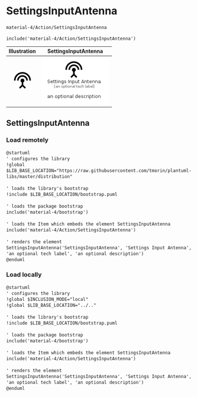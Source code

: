 # SettingsInputAntenna


```text
material-4/Action/SettingsInputAntenna
```

```text
include('material-4/Action/SettingsInputAntenna')
```



| Illustration | SettingsInputAntenna |
| :---: | :---: |
| ![illustration for Illustration](../../material-4/Action/SettingsInputAntenna.png) | ![illustration for SettingsInputAntenna](../../material-4/Action/SettingsInputAntenna.Local.png) |




## SettingsInputAntenna

### Load remotely
```plantuml
@startuml
' configures the library
!global $LIB_BASE_LOCATION="https://raw.githubusercontent.com/tmorin/plantuml-libs/master/distribution"

' loads the library's bootstrap
!include $LIB_BASE_LOCATION/bootstrap.puml

' loads the package bootstrap
include('material-4/bootstrap')

' loads the Item which embeds the element SettingsInputAntenna
include('material-4/Action/SettingsInputAntenna')

' renders the element
SettingsInputAntenna('SettingsInputAntenna', 'Settings Input Antenna', 'an optional tech label', 'an optional description')
@enduml
```

### Load locally
```plantuml
@startuml
' configures the library
!global $INCLUSION_MODE="local"
!global $LIB_BASE_LOCATION="../.."

' loads the library's bootstrap
!include $LIB_BASE_LOCATION/bootstrap.puml

' loads the package bootstrap
include('material-4/bootstrap')

' loads the Item which embeds the element SettingsInputAntenna
include('material-4/Action/SettingsInputAntenna')

' renders the element
SettingsInputAntenna('SettingsInputAntenna', 'Settings Input Antenna', 'an optional tech label', 'an optional description')
@enduml
```

